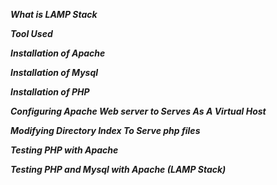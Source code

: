 ***What is LAMP Stack***

***Tool Used***

***Installation of Apache***

***Installation of Mysql***

***Installation of PHP***

***Configuring Apache Web server to Serves As A Virtual Host***

***Modifying Directory Index To Serve php files***

***Testing PHP with Apache***

***Testing PHP and Mysql with Apache (LAMP Stack)***
